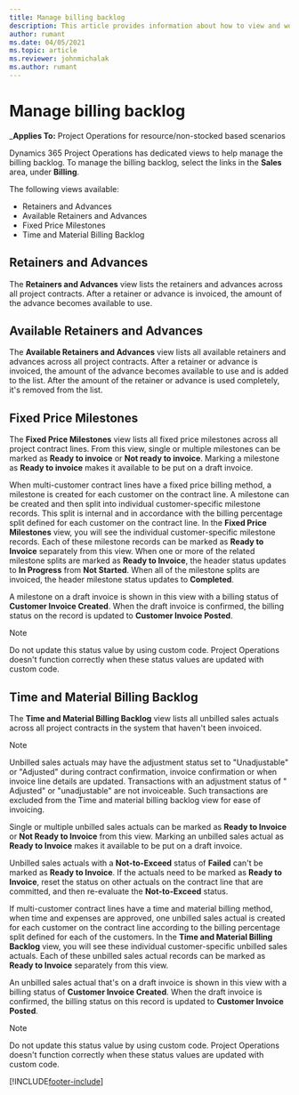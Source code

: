 ```yaml
---
title: Manage billing backlog
description: This article provides information about how to view and work with the billing backlog in Project Operations.
author: rumant
ms.date: 04/05/2021
ms.topic: article
ms.reviewer: johnmichalak
ms.author: rumant
---
```


# Manage billing backlog

_**Applies To:** Project Operations for resource/non-stocked based scenarios

Dynamics 365 Project Operations has dedicated views to help manage the billing backlog. To manage the billing backlog, select the links in the **Sales** area, under **Billing**. 

The following views available:

- Retainers and Advances
- Available Retainers and Advances
- Fixed Price Milestones
- Time and Material Billing Backlog

## Retainers and Advances

The **Retainers and Advances** view lists the retainers and advances across all project contracts. After a retainer or advance is invoiced, the amount of the advance becomes available to use.

## Available Retainers and Advances

The **Available Retainers and Advances** view lists all available retainers and advances across all project contracts. After a retainer or advance is invoiced, the amount of the advance becomes available to use and is added to the list. After the amount of the retainer or advance is used completely, it's removed from the list.

## Fixed Price Milestones

The **Fixed Price Milestones** view lists all fixed price milestones across all project contract lines. From this view, single or multiple milestones can be marked as **Ready to invoice** or **Not ready to invoice**. Marking a milestone as **Ready to invoice** makes it available to be put on a draft invoice.

When multi-customer contract lines have a fixed price billing method, a milestone is created for each customer on the contract line. A milestone can be created and then split into individual customer-specific milestone records. This split is internal and in accordance with the billing percentage split defined for each customer on the contract line. In the **Fixed Price Milestones** view, you will see the individual customer-specific milestone records. Each of these milestone records can be marked as **Ready to Invoice** separately from this view. When one or more of the related milestone splits are marked as **Ready to Invoice**, the header status updates to **In Progress** from **Not Started**. When all of the milestone splits are invoiced, the header milestone status updates to **Completed**.

A milestone on a draft invoice is shown in this view with a billing status of **Customer Invoice Created**. When the draft invoice is confirmed, the billing status on the record is updated to **Customer Invoice Posted**. 

> [!NOTE] 
> Do not update this status value by using custom code. Project Operations doesn't function correctly when these status values are updated with custom code.

## Time and Material Billing Backlog

The **Time and Material Billing Backlog** view lists all unbilled sales actuals across all project contracts in the system that haven't been invoiced. 

> [!NOTE]
> Unbilled sales actuals may have the adjustment status set to "Unadjustable" or "Adjusted" during contract confirmation, invoice confirmation or when invoice line details are updated. Transactions with an adjustment status of " Adjusted" or "unadjustable" are not invoiceable. Such transactions are excluded from the Time and material billing backlog view for ease of invoicing.
 
Single or multiple unbilled sales actuals can be marked as **Ready to Invoice** or **Not Ready to Invoice** from this view. Marking an unbilled sales actual as **Ready to Invoice** makes it available to be put on a draft invoice.


Unbilled sales actuals with a **Not-to-Exceed** status of **Failed** can't be marked as **Ready to Invoice**. If the actuals need to be marked as **Ready to Invoice**, reset the status on other actuals on the contract line that are committed, and then re-evaluate the **Not-to-Exceed** status.

If multi-customer contract lines have a time and material billing method, when time and expenses are approved, one unbilled sales actual is created for each customer on the contract line according to the billing percentage split defined for each of the customers. In the **Time and Material Billing Backlog** view, you will see these individual customer-specific unbilled sales actuals. Each of these unbilled sales actual records can be marked as **Ready to Invoice** separately from this view.

An unbilled sales actual that's on a draft invoice is shown in this view with a billing status of **Customer Invoice Created**. When the draft invoice is confirmed, the billing status on this record is updated to **Customer Invoice Posted**. 

> [!NOTE] 
> Do not update this status value by using custom code. Project Operations doesn't function correctly when these status values are updated with custom code.


[!INCLUDE[footer-include](../includes/footer-banner.md)]
